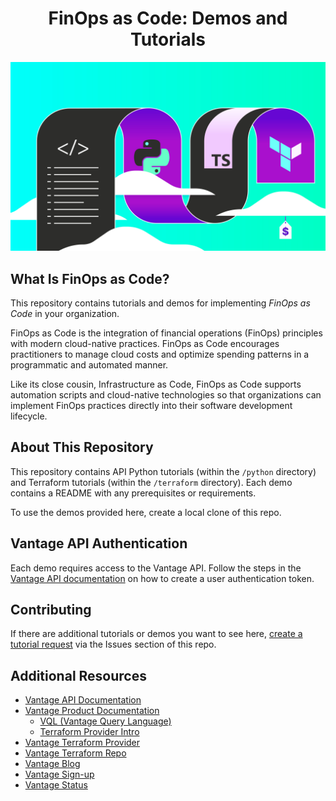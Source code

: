 <div align="center">

<h1>FinOps as Code: Demos and Tutorials</h1>

<img src="/assets/finops-as-code.jpg" alt="Header image" width="600" height="auto">

</div>

## What Is FinOps as Code?

This repository contains tutorials and demos for implementing _FinOps as Code_ in your organization.

FinOps as Code is the integration of financial operations (FinOps) principles with modern cloud-native practices. FinOps as Code encourages practitioners to manage cloud costs and optimize spending patterns in a programmatic and automated manner.

Like its close cousin, Infrastructure as Code, FinOps as Code supports automation scripts and cloud-native technologies so that organizations can implement FinOps practices directly into their software development lifecycle.

## About This Repository

This repository contains API Python tutorials (within the `/python` directory) and Terraform tutorials (within the `/terraform` directory). Each demo contains a README with any prerequisites or requirements. 

To use the demos provided here, create a local clone of this repo.

## Vantage API Authentication

Each demo requires access to the Vantage API. Follow the steps in the [Vantage API documentation](https://vantage.readme.io/reference/authentication) on how to create a user authentication token.

## Contributing

If there are additional tutorials or demos you want to see here, [create a tutorial request](https://github.com/vantagesh/finops-as-code/issues) via the Issues section of this repo.

## Additional Resources

- [Vantage API Documentation](https://vantage.readme.io/reference/general)
- [Vantage Product Documentation](https://docs.vantage.sh/)
  - [VQL (Vantage Query Language)](https://docs.vantage.sh/vql)
  - [Terraform Provider Intro](https://docs.vantage.sh/terraform)
- [Vantage Terraform Provider](https://registry.terraform.io/providers/vantage-sh/vantage/latest/docs)
- [Vantage Terraform Repo](https://github.com/vantage-sh/terraform-provider-vantage)
- [Vantage Blog](https://www.vantage.sh/blog/)
- [Vantage Sign-up](https://console.vantage.sh/signup)
- [Vantage Status](https://status.vantage.sh/)
